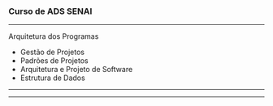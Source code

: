 ### Curso de ADS SENAI
---
Arquitetura dos Programas

* Gestão de Projetos
* Padrões de Projetos
* Arquitetura e Projeto de Software
* Estrutura de Dados
---
---
